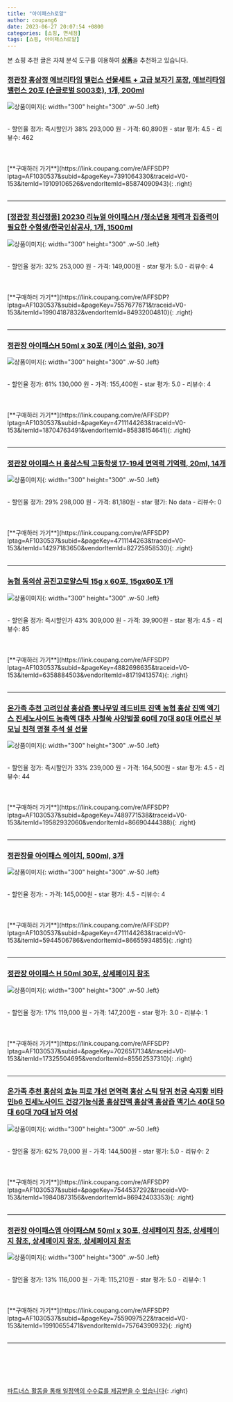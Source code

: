 ```yaml
---
title: "아이패스h로얄"
author: coupang6
date: 2023-06-27 20:07:54 +0800
categories: [쇼핑, 면세점]
tags: [쇼핑, 아이패스h로얄]
---
```


본 쇼핑 추천 글은 자체 분석 도구를 이용하여 [**상품**](https://link.coupang.com/a/bao1ui)을 추천하고 있습니다.

### [정관장 홍삼정 에브리타임 밸런스 선물세트 + 고급 보자기 포장, 에브리타임 밸런스 20포 (숀글로벌 S003호), 1개, 200ml](https://link.coupang.com/re/AFFSDP?lptag=AF1030537&subid=&pageKey=7391064330&traceid=V0-153&itemId=19109106526&vendorItemId=85874090943)

![상품이미지](https://thumbnail6.coupangcdn.com/thumbnails/remote/230x230ex/image/vendor_inventory/777e/12dd8dcccd046a5f39f5ee7f09febd92b1860f7e44830b779e5a5934aa0d.png){: width="300" height="300" .w-50 .left}


<br>
- 할인율 정가: 즉시할인가 38%  293,000   원
- 가격: 60,890원
- star 평가: 4.5
- 리뷰수: 462
<br>
<br>
<br>
<br>
[**구매하러 가기**](https://link.coupang.com/re/AFFSDP?lptag=AF1030537&subid=&pageKey=7391064330&traceid=V0-153&itemId=19109106526&vendorItemId=85874090943){: .right}
<br>
<br>

---

### [[정관장 최신정품] 20230 리뉴얼 아이패스H /청소년용 체력과 집중력이 필요한 수험생/한국인삼공사, 1개, 1500ml](https://link.coupang.com/re/AFFSDP?lptag=AF1030537&subid=&pageKey=7557677671&traceid=V0-153&itemId=19904187832&vendorItemId=84932004810)

![상품이미지](https://thumbnail8.coupangcdn.com/thumbnails/remote/230x230ex/image/vendor_inventory/2ecd/c5ed4557898a8d047462d74958dcc5453846e3302af9de0a2b2b5a73659b.jpg){: width="300" height="300" .w-50 .left}


<br>
- 할인율 정가: 32%  253,000   원
- 가격: 149,000원
- star 평가: 5.0
- 리뷰수: 4
<br>
<br>
<br>
<br>
[**구매하러 가기**](https://link.coupang.com/re/AFFSDP?lptag=AF1030537&subid=&pageKey=7557677671&traceid=V0-153&itemId=19904187832&vendorItemId=84932004810){: .right}
<br>
<br>

---

### [정관장 아이패스H 50ml x 30포 (케이스 없음), 30개](https://link.coupang.com/re/AFFSDP?lptag=AF1030537&subid=&pageKey=4711144263&traceid=V0-153&itemId=18704763491&vendorItemId=85838154641)

![상품이미지](https://thumbnail6.coupangcdn.com/thumbnails/remote/230x230ex/image/vendor_inventory/4bd9/3a2506d7b349b3f3a0fc9be99a1075dc6ee2553063e9a87a640bda6827dd.jpg){: width="300" height="300" .w-50 .left}


<br>
- 할인율 정가: 61%  130,000   원
- 가격: 155,400원
- star 평가: 5.0
- 리뷰수: 4
<br>
<br>
<br>
<br>
[**구매하러 가기**](https://link.coupang.com/re/AFFSDP?lptag=AF1030537&subid=&pageKey=4711144263&traceid=V0-153&itemId=18704763491&vendorItemId=85838154641){: .right}
<br>
<br>

---

### [정관장 아이패스 H 홍삼스틱 고등학생 17-19세 면역력 기억력, 20ml, 14개](https://link.coupang.com/re/AFFSDP?lptag=AF1030537&subid=&pageKey=4711144263&traceid=V0-153&itemId=14297183650&vendorItemId=82725958530)

![상품이미지](https://thumbnail9.coupangcdn.com/thumbnails/remote/230x230ex/image/vendor_inventory/e283/b380e9d5ef94943707bb802a84d6172d3a7f4924bbd8e1f0e66a1bef095d.png){: width="300" height="300" .w-50 .left}


<br>
- 할인율 정가: 29%  298,000   원
- 가격: 81,180원
- star 평가: No data
- 리뷰수: 0
<br>
<br>
<br>
<br>
[**구매하러 가기**](https://link.coupang.com/re/AFFSDP?lptag=AF1030537&subid=&pageKey=4711144263&traceid=V0-153&itemId=14297183650&vendorItemId=82725958530){: .right}
<br>
<br>

---

### [농협 동의삼 공진고로얄스틱 15g x 60포, 15gx60포 1개](https://link.coupang.com/re/AFFSDP?lptag=AF1030537&subid=&pageKey=4882698635&traceid=V0-153&itemId=6358884503&vendorItemId=81719413574)

![상품이미지](https://thumbnail9.coupangcdn.com/thumbnails/remote/230x230ex/image/vendor_inventory/1aea/baa334adbef408611c12506ce71ea76ee3bb79389449e1140e4a11282e73.jpg){: width="300" height="300" .w-50 .left}


<br>
- 할인율 정가: 즉시할인가 43%  309,000   원
- 가격: 39,900원
- star 평가: 4.5
- 리뷰수: 85
<br>
<br>
<br>
<br>
[**구매하러 가기**](https://link.coupang.com/re/AFFSDP?lptag=AF1030537&subid=&pageKey=4882698635&traceid=V0-153&itemId=6358884503&vendorItemId=81719413574){: .right}
<br>
<br>

---

### [온가족 추천 고려인삼 홍삼즙 뽕나무잎 레드비트 진액 농협 홍삼 진액 엑기스 진세노사이드 농축액 대추 사철쑥 사양벌꿀 60데 70대 80대 어르신 부모님 친척 명절 추석 설 선물](https://link.coupang.com/re/AFFSDP?lptag=AF1030537&subid=&pageKey=7489771538&traceid=V0-153&itemId=19582932060&vendorItemId=86690444388)

![상품이미지](https://thumbnail7.coupangcdn.com/thumbnails/remote/230x230ex/image/vendor_inventory/2f68/e677d8386429ada1cd84f3e84f48f443b439a54126614b8267b3cdf5105f.jpg){: width="300" height="300" .w-50 .left}


<br>
- 할인율 정가: 즉시할인가 33%  239,000   원
- 가격: 164,500원
- star 평가: 4.5
- 리뷰수: 44
<br>
<br>
<br>
<br>
[**구매하러 가기**](https://link.coupang.com/re/AFFSDP?lptag=AF1030537&subid=&pageKey=7489771538&traceid=V0-153&itemId=19582932060&vendorItemId=86690444388){: .right}
<br>
<br>

---

### [정관장몰 아이패스 에이치, 500ml, 3개](https://link.coupang.com/re/AFFSDP?lptag=AF1030537&subid=&pageKey=4711144263&traceid=V0-153&itemId=5944506786&vendorItemId=86655934855)

![상품이미지](https://thumbnail10.coupangcdn.com/thumbnails/remote/230x230ex/image/vendor_inventory/737e/ef2b5e8eee045453284296ce842411b1a45f4f48e569915ea6cec76ae411.png){: width="300" height="300" .w-50 .left}


<br>
- 할인율 정가: 
- 가격: 145,000원
- star 평가: 4.5
- 리뷰수: 4
<br>
<br>
<br>
<br>
[**구매하러 가기**](https://link.coupang.com/re/AFFSDP?lptag=AF1030537&subid=&pageKey=4711144263&traceid=V0-153&itemId=5944506786&vendorItemId=86655934855){: .right}
<br>
<br>

---

### [정관장 아이패스 H 50ml 30포, 상세페이지 참조](https://link.coupang.com/re/AFFSDP?lptag=AF1030537&subid=&pageKey=7026517134&traceid=V0-153&itemId=17325504695&vendorItemId=85562537310)

![상품이미지](https://thumbnail7.coupangcdn.com/thumbnails/remote/230x230ex/image/vendor_inventory/e327/71e9d772a7361cb9b846d96da8ff8b11349e7ed7cee66cce589b4f60012a.jpg){: width="300" height="300" .w-50 .left}


<br>
- 할인율 정가: 17%  119,000   원
- 가격: 147,200원
- star 평가: 3.0
- 리뷰수: 1
<br>
<br>
<br>
<br>
[**구매하러 가기**](https://link.coupang.com/re/AFFSDP?lptag=AF1030537&subid=&pageKey=7026517134&traceid=V0-153&itemId=17325504695&vendorItemId=85562537310){: .right}
<br>
<br>

---

### [온가족 추천 홍삼의 효능 피로 개선 면역력 홍삼 스틱 당귀 천궁 숙지황 비타민b6 진세노사이드 건강기능식품 홍삼진액 홍삼액 홍삼즙 액기스 40대 50대 60대 70대 남자 여성](https://link.coupang.com/re/AFFSDP?lptag=AF1030537&subid=&pageKey=7544537292&traceid=V0-153&itemId=19840873156&vendorItemId=86942403353)

![상품이미지](https://thumbnail8.coupangcdn.com/thumbnails/remote/230x230ex/image/vendor_inventory/651b/cc73aa3c8fbe641851945ed5111179ff56efc1810a2043972874e2aea0c5.jpg){: width="300" height="300" .w-50 .left}


<br>
- 할인율 정가: 62%  79,000   원
- 가격: 144,500원
- star 평가: 5.0
- 리뷰수: 2
<br>
<br>
<br>
<br>
[**구매하러 가기**](https://link.coupang.com/re/AFFSDP?lptag=AF1030537&subid=&pageKey=7544537292&traceid=V0-153&itemId=19840873156&vendorItemId=86942403353){: .right}
<br>
<br>

---

### [정관장 아이패스엠 아이패스M 50ml x 30포, 상세페이지 참조, 상세페이지 참조, 상세페이지 참조, 상세페이지 참조](https://link.coupang.com/re/AFFSDP?lptag=AF1030537&subid=&pageKey=7559097522&traceid=V0-153&itemId=19910655471&vendorItemId=75764390932)

![상품이미지](https://thumbnail6.coupangcdn.com/thumbnails/remote/230x230ex/image/vendor_inventory/03dd/0a6bdb24cdf1f2277a268a55e250919cda2a4c13cd1cd39ceacf9675a3ba.jpg){: width="300" height="300" .w-50 .left}


<br>
- 할인율 정가: 13%  116,000   원
- 가격: 115,210원
- star 평가: 5.0
- 리뷰수: 1
<br>
<br>
<br>
<br>
[**구매하러 가기**](https://link.coupang.com/re/AFFSDP?lptag=AF1030537&subid=&pageKey=7559097522&traceid=V0-153&itemId=19910655471&vendorItemId=75764390932){: .right}
<br>
<br>

---
<br><br><br><br><br> [파트너스 활동을 통해 일정액의 수수료를 제공받을 수 있습니다](https://link.coupang.com/a/bao1ui){: .right}